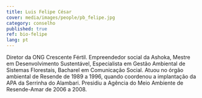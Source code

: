 ```yaml
---
title: Luis Felipe César
cover: media/images/people/pb_felipe.jpg
category: conselho
published: true
ref: bio-felipe
lang: pt
---
```


Diretor da ONG Crescente Fértil. Empreendedor social da Ashoka, Mestre em Desenvolvimento Sustentável, Especialista em Gestão Ambiental de Sistemas Florestais, Bacharel em Comunicação Social. Atuou no órgão ambiental de Resende de 1989 a 1996, quando coordenou a implantação da APA da Serrinha do Alambari. Presidiu a Agência do Meio Ambiente de Resende-Amar de 2006 a 2008.